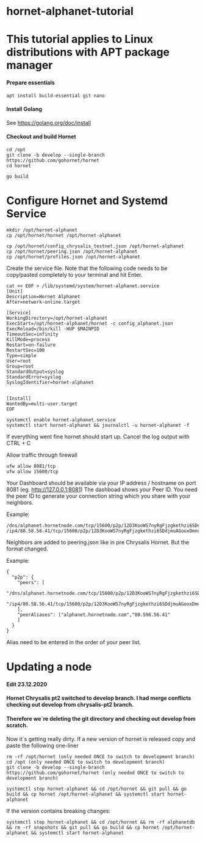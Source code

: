 # hornet-alphanet-tutorial

# This tutorial applies to Linux distributions with APT package manager #

#### Prepare essentials ####

```
apt install build-essential git nano
```
#### Install Golang ####

See https://golang.org/doc/install

#### Checkout and build Hornet ####

```
cd /opt
git clone -b develop --single-branch https://github.com/gohornet/hornet
cd hornet

go build
```
# Configure Hornet and Systemd Service
```
mkdir /opt/hornet-alphanet
cp /opt/hornet/hornet /opt/hornet-alphanet
```

```
cp /opt/hornet/config_chrysalis_testnet.json /opt/hornet-alphanet
cp /opt/hornet/peering.json /opt/hornet-alphanet
cp /opt/hornet/profiles.json /opt/hornet-alphanet
```
Create the service file. Note that the following code needs to be copy/pasted completely to your terminal and hit Enter.
```
cat << EOF > /lib/systemd/system/hornet-alphanet.service
[Unit]
Description=Hornet Alphanet
After=network-online.target

[Service]
WorkingDirectory=/opt/hornet-alphanet
ExecStart=/opt/hornet-alphanet/hornet -c config_alphanet.json
ExecReload=/bin/kill -HUP $MAINPID
TimeoutSec=infinity
KillMode=process
Restart=on-failure
RestartSec=100
Type=simple
User=root
Group=root
StandardOutput=syslog
StandardError=syslog
SyslogIdentifier=hornet-alphanet


[Install]
WantedBy=multi-user.target
EOF
```
```
systemctl enable hornet-alphanet.service
systemctl start hornet-alphanet && journalctl -u hornet-alphanet -f
```
If everything went fine hornet should start up. Cancel the log output with CTRL + C

Allow traffic through firewall
```
ufw allow 8081/tcp
ufw allow 15600/tcp
```
Your Dashboard should be available via your IP address / hostname on port 8081 (eg. http://127.0.0.1:8081)
The dashboad shows your Peer ID. You need the peer ID to generate your connection string which you share with your neighbors.

Example:
```
/dns/alphanet.hornetnode.com/tcp/15600/p2p/12D3KooWS7nyRgFjzgkethzi6SDdjmuAGooxDmnoLzyex7Lu4hKo
/ip4/80.58.56.41/tcp/15600/p2p/12D3KooWS7nyRgFjzgkethzi6SDdjmuAGooxDmnoLzyex7Lu4hKo
```
Neighbors are added to peering.json like in pre Chrysalis Hornet. But the format changed. 

Example:
```
{
  "p2p": {
    "peers": [
        "/dns/alphanet.hornetnode.com/tcp/15600/p2p/12D3KooWS7nyRgFjzgkethzi6SDdjmuAGooxDmnoLzyex7Lu4hKo",
        "/ip4/80.58.56.41/tcp/15600/p2p/12D3KooWS7nyRgFjzgkethzi6SDdjmuAGooxDmnoLzyex7Lu4hKo"
    ],
    "peerAliases": ["alphanet.hornetnode.com","80.598.56.41"
    ]
  }
}
```
Alias need to be entered in the order of your peer list.

# Updating a node
#### Edit 23.12.2020 ####

#### Hornet Chrysalis pt2 switched to develop branch. I had merge conflicts checking out develop from chrysalis-pt2 branch. ####
#### Therefore we´re deleting the git directory and checking out develop from scratch. ####

Now it´s getting really dirty.
If a new version of hornet is released copy and paste the following one-liner

```
rm -rf /opt/hornet (only needed ONCE to switch to development branch)
cd /opt (only needed ONCE to switch to development branch)
git clone -b develop --single-branch https://github.com/gohornet/hornet (only needed ONCE to switch to development branch)

systemctl stop hornet-alphanet && cd /opt/hornet && git pull && go build && cp hornet /opt/hornet-alphanet && systemctl start hornet-alphanet
```

If the version contains breaking changes:

```
systemctl stop hornet-alphanet && cd /opt/hornet && rm -rf alphanetdb && rm -rf snapshots && git pull && go build && cp hornet /opt/hornet-alphanet && systemctl start hornet-alphanet
```

